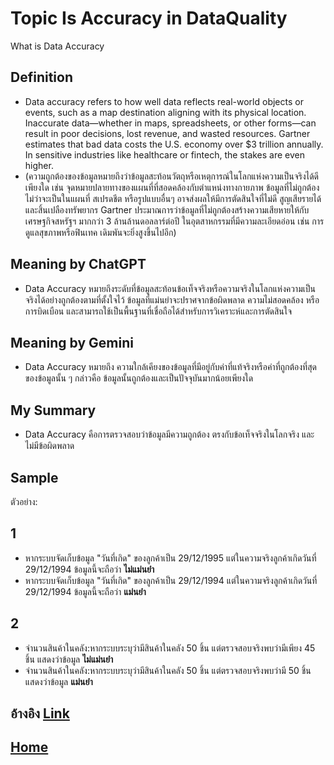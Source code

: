 # Topic  Is Accuracy in DataQuality

What is Data Accuracy

## Definition  
* Data accuracy refers to how well data reflects real-world objects or events, such as a map destination aligning with its physical location. Inaccurate data—whether in maps, spreadsheets, or other forms—can result in poor decisions, lost revenue, and wasted resources. Gartner estimates that bad data costs the U.S. economy over $3 trillion annually. In sensitive industries like healthcare or fintech, the stakes are even higher.
* (ความถูกต้องของข้อมูลหมายถึงว่าข้อมูลสะท้อนวัตถุหรือเหตุการณ์ในโลกแห่งความเป็นจริงได้ดีเพียงใด เช่น จุดหมายปลายทางของแผนที่ที่สอดคล้องกับตำแหน่งทางกายภาพ ข้อมูลที่ไม่ถูกต้อง ไม่ว่าจะเป็นในแผนที่ สเปรดชีต หรือรูปแบบอื่นๆ อาจส่งผลให้มีการตัดสินใจที่ไม่ดี สูญเสียรายได้ และสิ้นเปลืองทรัพยากร Gartner ประมาณการว่าข้อมูลที่ไม่ถูกต้องสร้างความเสียหายให้กับเศรษฐกิจสหรัฐฯ มากกว่า 3 ล้านล้านดอลลาร์ต่อปี ในอุตสาหกรรมที่มีความละเอียดอ่อน เช่น การดูแลสุขภาพหรือฟินเทค เดิมพันจะยิ่งสูงขึ้นไปอีก)

## Meaning by ChatGPT  
* Data Accuracy หมายถึงระดับที่ข้อมูลสะท้อนข้อเท็จจริงหรือความจริงในโลกแห่งความเป็นจริงได้อย่างถูกต้องตามที่ตั้งใจไว้ ข้อมูลที่แม่นยำจะปราศจากข้อผิดพลาด ความไม่สอดคล้อง หรือการบิดเบือน และสามารถใช้เป็นพื้นฐานที่เชื่อถือได้สำหรับการวิเคราะห์และการตัดสินใจ

## Meaning by Gemini  
* Data Accuracy หมายถึง ความใกล้เคียงของข้อมูลที่มีอยู่กับค่าที่แท้จริงหรือค่าที่ถูกต้องที่สุดของข้อมูลนั้น ๆ กล่าวคือ ข้อมูลนั้นถูกต้องและเป็นปัจจุบันมากน้อยเพียงใด  

## My Summary  
* Data Accuracy คือการตรวจสอบว่าข้อมูลมีความถูกต้อง ตรงกับข้อเท็จจริงในโลกจริง และไม่มีข้อผิดพลาด  

## Sample  
ตัวอย่าง:
## 1  
- หากระบบจัดเก็บข้อมูล "วันที่เกิด" ของลูกค้าเป็น 29/12/1995 แต่ในความจริงลูกค้าเกิดวันที่ 29/12/1994 ข้อมูลนี้จะถือว่า **ไม่แม่นยำ** 
- หากระบบจัดเก็บข้อมูล "วันที่เกิด" ของลูกค้าเป็น 29/12/1994 แต่ในความจริงลูกค้าเกิดวันที่ 29/12/1994 ข้อมูลนี้จะถือว่า **แม่นยำ** 
## 2
- จำนวนสินค้าในคลัง:หากระบบระบุว่ามีสินค้าในคลัง 50 ชิ้น แต่ตรวจสอบจริงพบว่ามีเพียง 45 ชิ้น แสดงว่าข้อมูล **ไม่แม่นยำ**
- จำนวนสินค้าในคลัง:หากระบบระบุว่ามีสินค้าในคลัง 50 ชิ้น แต่ตรวจสอบจริงพบว่ามี 50 ชิ้น แสดงว่าข้อมูล **แม่นยำ**

## อ้างอิง [Link](https://www.montecarlodata.com/blog-what-is-data-accuracy-definition-examples-and-kpis/)

## [Home](https://6530250158.github.io/)
